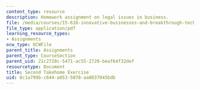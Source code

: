 ```yaml
---
content_type: resource
description: Homework assignment on legal issues in business.
file: /media/courses/15-616-innovative-businesses-and-breakthrough-technologies-the-legal-issues-fall-2004/8c1a799bc644a0535078aa0837045bdb_ex2.pdf
file_type: application/pdf
learning_resource_types:
- Assignments
ocw_type: OCWFile
parent_title: Assignments
parent_type: CourseSection
parent_uid: 21c2728c-5471-ac55-2720-beaf64f32def
resourcetype: Document
title: Second Takehome Exercise
uid: 8c1a799b-c644-a053-5078-aa0837045bdb
---
```

